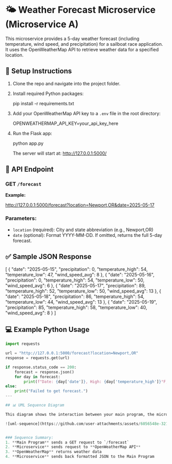 # 🌤️ Weather Forecast Microservice (Microservice A)

This microservice provides a 5-day weather forecast (including temperature, wind speed, and precipitation) for a sailboat race application. It uses the OpenWeatherMap API to retrieve weather data for a specified location.

## 🔧 Setup Instructions

1. Clone the repo and navigate into the project folder.
2. Install required Python packages:

   pip install -r requirements.txt

3. Add your OpenWeatherMap API key to a `.env` file in the root directory:

   OPENWEATHERMAP_API_KEY=your_api_key_here

4. Run the Flask app:

   python app.py

   The server will start at: http://127.0.0.1:5000/

## 📡 API Endpoint

### GET `/forecast`

**Example:**

http://127.0.0.1:5000/forecast?location=Newport,OR&date=2025-05-17

### Parameters:
- `location` (required): City and state abbreviation (e.g., Newport,OR)
- `date` (optional): Format YYYY-MM-DD. If omitted, returns the full 5-day forecast.

## ✅ Sample JSON Response

[
  {
    "date": "2025-05-15",
    "precipitation": 0,
    "temperature_high": 54,
    "temperature_low": 47,
    "wind_speed_avg": 8
  },
  {
    "date": "2025-05-16",
    "precipitation": 0,
    "temperature_high": 54,
    "temperature_low": 50,
    "wind_speed_avg": 6
  },
  {
    "date": "2025-05-17",
    "precipitation": 89,
    "temperature_high": 52,
    "temperature_low": 50,
    "wind_speed_avg": 13
  },
  {
    "date": "2025-05-18",
    "precipitation": 86,
    "temperature_high": 54,
    "temperature_low": 44,
    "wind_speed_avg": 13
  },
  {
    "date": "2025-05-19",
    "precipitation": 85,
    "temperature_high": 58,
    "temperature_low": 40,
    "wind_speed_avg": 8
  }
]

## 💻 Example Python Usage

```python
import requests

url = "http://127.0.0.1:5000/forecast?location=Newport,OR"
response = requests.get(url)

if response.status_code == 200:
    forecast = response.json()
    for day in forecast:
        print(f"Date: {day['date']}, High: {day['temperature_high']}°F, Low: {day['temperature_low']}°F, Precipitation: {day['precipitation']}%, Wind Speed: {day['wind_speed_avg']} mph")
else:
    print("Failed to get forecast.")
---

## 📊 UML Sequence Diagram

This diagram shows the interaction between your main program, the microservice, and the OpenWeatherMap API:

![uml-sequence](https://github.com/user-attachments/assets/6056548e-3217-413c-9b21-c3c98501f1b9)


### Sequence Summary:
1. **Main Program** sends a GET request to `/forecast`
2. **Microservice** sends request to **OpenWeatherMap API**
3. **OpenWeatherMap** returns weather data
4. **Microservice** sends back formatted JSON to the Main Program
